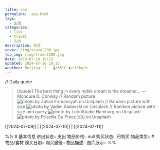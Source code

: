 ```yaml
---
title: aaa
permalink:  aaa.html
tags:
  - 生活
categories:
  - live
  - travel
  - 支出
description: 生活
cover: /img/travel200.jpg
top_img: /img/travel200.jpg
date: 2024-07-10 19:13
updated: 2024-07-10 19:13
weather: Beijing: ☀️   🌡️+35°C 🌬️↑11km/h
---
```





// Daily quote
> [!quote] The best thing in every noble dream is the dreamer...
> — Moncure D. Conway
// Random picture
![photo by Zulian Firmansyah on Unsplash](https://images.unsplash.com/photo-1718068838055-3a8311f0e8ba?crop=entropy&cs=srgb&fm=jpg&ixid=M3wzNjM5Nzd8MHwxfHJhbmRvbXx8fHx8fHx8fDE3MjA2MTAwMzl8&ixlib=rb-4.0.3&q=85)
// Random picture with size
![photo by Vadim Sadovski on Unsplash](https://images.unsplash.com/photo-1719397887764-c768f8b36c8e?crop=entropy&cs=srgb&fm=jpg&ixid=M3wzNjM5Nzd8MHwxfHJhbmRvbXx8fHx8fHx8fDE3MjA2MTAwNDB8&ixlib=rb-4.0.3&q=85&w=200&h=200)
// Random picture with size and query
![photo by LoboStudio Hamburg on Unsplash](https://images.unsplash.com/photo-1473503993293-84743f5fda84?crop=entropy&cs=srgb&fm=jpg&ixid=M3wzNjM5Nzd8MHwxfHJhbmRvbXx8fHx8fHx8fDE3MjA2MTAwMzl8&ixlib=rb-4.0.3&q=85&w=200&h=200)
![photo by Priscilla Du Preez 🇨🇦 on Unsplash](https://images.unsplash.com/photo-1523240795612-9a054b0db644?crop=entropy&cs=srgb&fm=jpg&ixid=M3wzNjM5Nzd8MHwxfHJhbmRvbXx8fHx8fHx8fDE3MjA2MTAwMzl8&ixlib=rb-4.0.3&q=85&w=1600&h=900)




[[2024-07-09]] | [[2024-07-10]] | [[2024-07-11]]

%% # 基本信息
进出状态:: 支出
物品价格:: null
购买状态:: 已购买
物品类型:: #物品/食材
购买日期:: 
购买途径:: 
物品描述:: 
图片展示:: 
 %%
